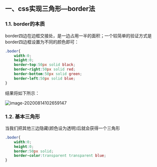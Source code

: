 ## 一、css实现三角形—border法

### 1.1. border的本质

border四边在边框交接处，是一边占用一半的面积；一个较简单的验证方式是border四边框设置为不同的颜色即可：

```css
.boder{
    width:0;
    height:0;
    border-top:50px solid black;
    border-right:50px solid red;
    border-bottom:50px solid green;
    border-left:50px solid blue;
}
```

结果将如下所示：

![image-20200814102659147](C:\Users\王志英\AppData\Roaming\Typora\typora-user-images\image-20200814102659147.png)

### 1.2. 基本三角形

当我们把其他三边隐藏(颜色设为透明)后就会获得一个三角形

```css
.boder{
    width:0;
    height:0;
    border:50px solid;
    border-color:transparent transparent blue;
}
```


